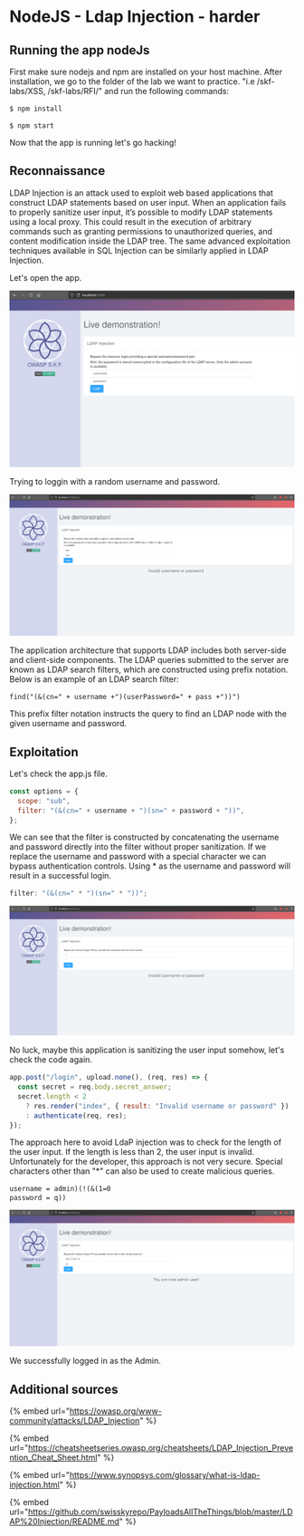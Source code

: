 # NodeJS - Ldap Injection - harder

## Running the app nodeJs

First make sure nodejs and npm are installed on your host machine. After installation, we go to the folder of the lab we want to practice. "i.e /skf-labs/XSS, /skf-labs/RFI/" and run the following commands:

```
$ npm install
```

```
$ npm start
```

Now that the app is running let's go hacking!

## Reconnaissance

LDAP Injection is an attack used to exploit web based applications that construct LDAP statements based on user input. When an application fails to properly sanitize user input, it’s possible to modify LDAP statements using a local proxy. This could result in the execution of arbitrary commands such as granting permissions to unauthorized queries, and content modification inside the LDAP tree. The same advanced exploitation techniques available in SQL Injection can be similarly applied in LDAP Injection.

Let's open the app.

![](<../../.gitbook/assets/java/Ldap/Ldap-1 (3).png>)

Trying to loggin with a random username and password.

![](../../.gitbook/assets/java/Ldap/Ldap-2.png)

The application architecture that supports LDAP includes both server-side and client-side components. The LDAP queries submitted to the server are known as LDAP search filters, which are constructed using prefix notation. Below is an example of an LDAP search filter:

```
find("(&(cn=" + username +")(userPassword=" + pass +"))")
```

This prefix filter notation instructs the query to find an LDAP node with the given username and password.

## Exploitation

Let's check the app.js file.

```javascript
const options = {
  scope: "sub",
  filter: "(&(cn=" + username + ")(sn=" + password + "))",
};
```

We can see that the filter is constructed by concatenating the username and password directly into the filter without proper sanitization. If we replace the username and password with a special character we can bypass authentication controls. Using \* as the username and password will result in a successful login.

```javascript
filter: "(&(cn=" * ")(sn=" * "))";
```

![](../../.gitbook/assets/java/Ldap-harder/Ldap-4.png)

No luck, maybe this application is sanitizing the user input somehow, let's check the code again.

```javascript
app.post("/login", upload.none(), (req, res) => {
  const secret = req.body.secret_answer;
  secret.length < 2
    ? res.render("index", { result: "Invalid username or password" })
    : authenticate(req, res);
});
```

The approach here to avoid LdaP injection was to check for the length of the user input. If the length is less than 2, the user input is invalid. Unfortunately for the developer, this approach is not very secure. Special characters other than "\*" can also be used to create malicious queries.

```
username = admin)(!(&(1=0
password = q))
```

![](../../.gitbook/assets/java/Ldap-harder/Ldap-5.png)

We successfully logged in as the Admin.

## Additional sources

{% embed url="https://owasp.org/www-community/attacks/LDAP_Injection" %}

{% embed url="https://cheatsheetseries.owasp.org/cheatsheets/LDAP_Injection_Prevention_Cheat_Sheet.html" %}

{% embed url="https://www.synopsys.com/glossary/what-is-ldap-injection.html" %}

{% embed url="https://github.com/swisskyrepo/PayloadsAllTheThings/blob/master/LDAP%20Injection/README.md" %}
